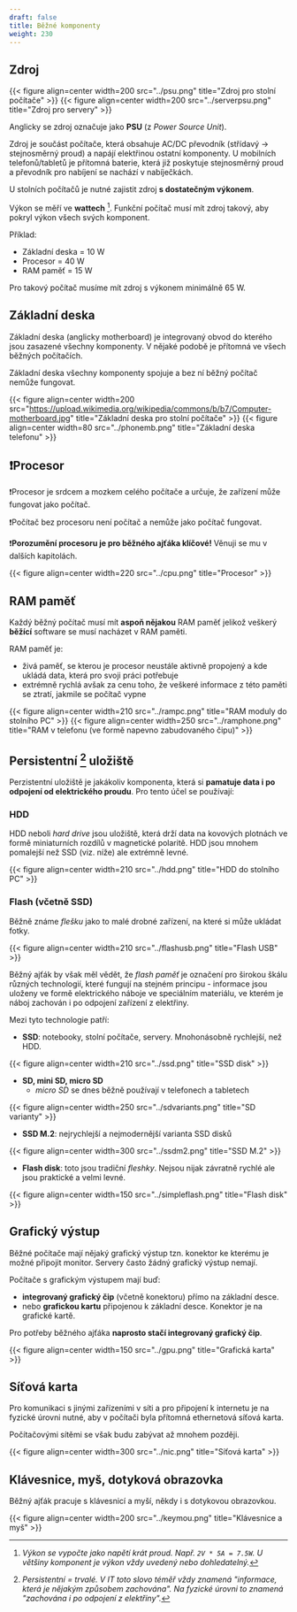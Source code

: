 ```yaml
---
draft: false
title: Běžné komponenty
weight: 230
---
```


## Zdroj

{{< figure align=center width=200 src="../psu.png" title="Zdroj pro stolní počítače" >}}
{{< figure align=center width=200 src="../serverpsu.png" title="Zdroj pro servery" >}}

Anglicky se zdroj označuje jako **PSU** (z *Power Source Unit*).

Zdroj je součást počítače, která obsahuje AC/DC převodník (střídavý -> stejnosměrný proud) a napájí elektřinou ostatní komponenty. U mobilních telefonů/tabletů je přítomná baterie, která již poskytuje stejnosměrný proud a převodník pro nabíjení se nachází v nabíječkách.

U stolních počítačů je nutné zajistit zdroj **s dostatečným výkonem**.

Výkon se měří ve **wattech** [^1]. Funkční počítač musí mít zdroj takový, aby pokryl výkon všech svých komponent.

Příklad:
- Základní deska = 10 W
- Procesor = 40 W
- RAM paměť = 15 W

Pro takový počítač musíme mít zdroj s výkonem minimálně 65 W.

## Základní deska

Základní deska (anglicky motherboard) je integrovaný obvod do kterého jsou zasazené všechny komponenty. V nějaké podobě je přítomná ve všech běžných počítačích.

Základní deska všechny komponenty spojuje a bez ní běžný počítač nemůže fungovat.

{{< figure align=center width=200 src="https://upload.wikimedia.org/wikipedia/commons/b/b7/Computer-motherboard.jpg" title="Základní deska pro stolní počítače" >}}
{{< figure align=center width=80 src="../phonemb.png" title="Základní deska telefonu" >}}

## ❗Procesor

❗Procesor je srdcem a mozkem celého počítače a určuje, že zařízení může fungovat jako počítač. 

❗Počítač bez procesoru není počítač a nemůže jako počítač fungovat.

❗**Porozumění procesoru je pro běžného ajťáka klíčové!** Věnuji se mu v dalších kapitolách.

{{< figure align=center width=220 src="../cpu.png" title="Procesor" >}}

## RAM paměť

Každý běžný počítač musí mít **aspoň nějakou** RAM paměť jelikož veškerý **běžící** software se musí nacházet v RAM paměti.

RAM paměť je:

- živá paměť, se kterou je procesor neustále aktivně propojený a kde ukládá data, která pro svoji práci potřebuje
- extrémně rychlá avšak za cenu toho, že veškeré informace z této paměti se ztratí, jakmile se počítač vypne

{{< figure align=center width=210 src="../rampc.png" title="RAM moduly do stolního PC" >}}
{{< figure align=center width=250 src="../ramphone.png" title="RAM v telefonu (ve formě napevno zabudovaného čipu)" >}}


## Persistentní [^2] uložiště

Perzistentní uložiště je jakákoliv komponenta, která si **pamatuje data i po odpojení od elektrického proudu**. Pro tento účel se používají:

### HDD

HDD neboli *hard drive* jsou uložiště, která drží data na kovových plotnách ve formě miniaturních rozdílů v magnetické polaritě. HDD jsou mnohem pomalejší než SSD (viz. níže) ale extrémně levné.

{{< figure align=center width=210 src="../hdd.png" title="HDD do stolního PC" >}}

### Flash (včetně SSD)

Běžně známe *flešku* jako to malé drobné zařízení, na které si může ukládat fotky. 

{{< figure align=center width=210 src="../flashusb.png" title="Flash USB" >}}


Běžný ajťák by však měl vědět, že *flash paměť* je označení pro širokou škálu různých technologií, které fungují na stejném principu - informace jsou uloženy ve formě elektrického náboje ve speciálním materiálu, ve kterém je náboj zachován i po odpojení zařízení z elektřiny.

Mezi tyto technologie patří:

- **SSD**: notebooky, stolní počítače, servery. Mnohonásobně rychlejší, než HDD.

{{< figure align=center width=210 src="../ssd.png" title="SSD disk" >}}

- **SD, mini SD, micro SD**
  - *micro SD* se dnes běžně používají v telefonech a tabletech

{{< figure align=center width=250 src="../sdvariants.png" title="SD varianty" >}}

- **SSD M.2**: nejrychlejší a nejmodernější varianta SSD disků

{{< figure align=center width=300 src="../ssdm2.png" title="SSD M.2" >}}

- **Flash disk**: toto jsou tradiční *fleshky*. Nejsou nijak závratně rychlé ale jsou praktické a velmi levné.

{{< figure align=center width=150 src="../simpleflash.png" title="Flash disk" >}}


## Grafický výstup

Běžné počítače mají nějaký grafický výstup tzn. konektor ke kterému je možné připojit monitor. Servery často žádný grafický výstup nemají.

Počítače s grafickým výstupem mají buď:

- **integrovaný grafický čip** (včetně konektoru) přímo na základní desce.
- nebo **grafickou kartu** připojenou k základní desce. Konektor je na grafické kartě.

Pro potřeby běžného ajťáka **naprosto stačí integrovaný grafický čip**.

{{< figure align=center width=150 src="../gpu.png" title="Grafická karta" >}}

## Síťová karta

Pro komunikaci s jinými zařízeními v síti a pro připojení k internetu je na fyzické úrovni nutné, aby v počítači byla přítomná ethernetová síťová karta.

Počítačovými sítěmi se však budu zabývat až mnohem později.

{{< figure align=center width=300 src="../nic.png" title="Síťová karta" >}}

## Klávesnice, myš, dotyková obrazovka

Běžný ajťák pracuje s klávesnicí a myší, někdy i s dotykovou obrazovkou.

{{< figure align=center width=200 src="../keymou.png" title="Klávesnice a myš" >}}

[^1]: *Výkon se vypočte jako napětí krát proud. Např. `2V * 5A = 7.5W`. U většiny komponent je výkon vždy uvedený nebo dohledatelný.* 
[^2]: *Persistentní = trvalé. V IT toto slovo téměř vždy znamená "informace, která je nějakým způsobem zachována". Na fyzické úrovni to znamená "zachována i po odpojení z elektřiny".*